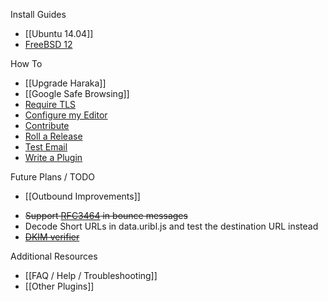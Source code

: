 Install Guides
* [[Ubuntu 14.04]]
* [FreeBSD 12](https://github.com/msimerson/Mail-Toaster-6/wiki/FreeBSD)

How To
* [[Upgrade Haraka]]
* [[Google Safe Browsing]]
* [Require TLS](Setting-up-TLS-with-CA-certificates)
* [Configure my Editor](Editor-Settings)
* [Contribute](Contributing)
* [Roll a Release](Release-Process)
* [Test Email](Email-Testing)
* [Write a Plugin](Write-a-Plugin)


Future Plans / TODO
* [[Outbound Improvements]]
- ~~Support [RFC3464](http://tools.ietf.org/html/rfc3464) in bounce messages~~
- Decode Short URLs in data.uribl.js and test the destination URL instead
- ~~[DKIM verifier](https://github.com/haraka/Haraka/blob/master/plugins/dkim_verify.js)~~


Additional Resources
* [[FAQ / Help / Troubleshooting]]
* [[Other Plugins]]